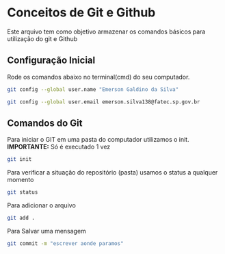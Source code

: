# Conceitos de Git e Github
Este arquivo tem como objetivo armazenar os comandos básicos para utilização do git e Github
## Configuração Inicial
Rode os comandos abaixo no terminal(cmd) do seu computador.
```bash
git config --global user.name "Emerson Galdino da Silva"

git config --global user.email emerson.silva138@fatec.sp.gov.br
```
## Comandos do Git
Para iniciar o GIT em uma pasta do computador utilizamos o init.
**IMPORTANTE:** Só é executado 1 vez

```bash
git init
```
Para verificar a situação do repositório (pasta) usamos o status a qualquer momento

 ```bash
 git status
 ```
Para adicionar o arquivo
 ```bash
 git add . 
 ```
Para Salvar uma mensagem
```bash
git commit -m "escrever aonde paramos" 
```